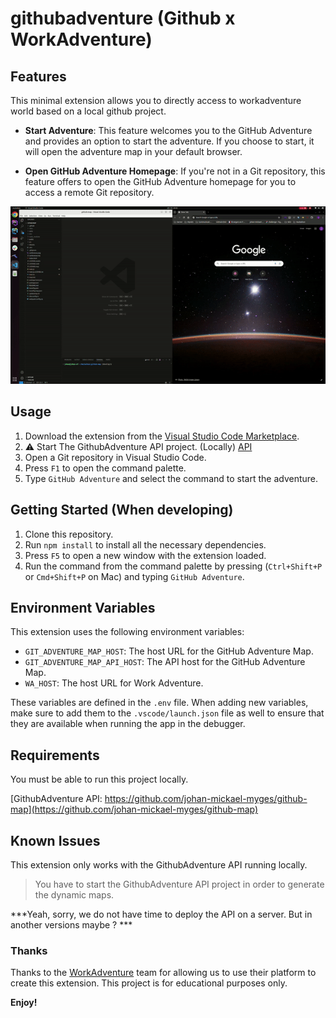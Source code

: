 # githubadventure (Github x WorkAdventure)

## Features

This minimal extension allows you to directly access to workadventure world based on a local github project.

- **Start Adventure**: This feature welcomes you to the GitHub Adventure and provides an option to start the adventure. If you choose to start, it will open the adventure map in your default browser.

- **Open GitHub Adventure Homepage**: If you're not in a Git repository, this feature offers to open the GitHub Adventure homepage for you to access a remote Git repository.

![Images](images/desc.gif)

## Usage

1. Download the extension from the [Visual Studio Code Marketplace](https://marketplace.visualstudio.com/items?itemName=JohanMickael.githubadventure).
2. ⚠️ Start The GithubAdventure API project. (Locally) [API](https://github.com/johan-mickael-myges/github-map)
3. Open a Git repository in Visual Studio Code.
3. Press `F1` to open the command palette.
4. Type `GitHub Adventure` and select the command to start the adventure.

## Getting Started (When developing)

1. Clone this repository.
2. Run `npm install` to install all the necessary dependencies.
3. Press `F5` to open a new window with the extension loaded.
4. Run the command from the command palette by pressing (`Ctrl+Shift+P` or `Cmd+Shift+P` on Mac) and typing `GitHub Adventure`.

## Environment Variables

This extension uses the following environment variables:

- `GIT_ADVENTURE_MAP_HOST`: The host URL for the GitHub Adventure Map.
- `GIT_ADVENTURE_MAP_API_HOST`: The API host for the GitHub Adventure Map.
- `WA_HOST`: The host URL for Work Adventure.

These variables are defined in the `.env` file. When adding new variables, make sure to add them to the `.vscode/launch.json` file as well to ensure that they are available when running the app in the debugger.

## Requirements

You must be able to run this project locally.

[GithubAdventure API: https://github.com/johan-mickael-myges/github-map](https://github.com/johan-mickael-myges/github-map)

## Known Issues

This extension only works with the GithubAdventure API running locally.
> You have to start the GithubAdventure API project in order to generate the dynamic maps. 

***Yeah, sorry, we do not have time to deploy the API on a server. But in another versions maybe ? ***

### Thanks
Thanks to the [WorkAdventure](https://workadventu.re/) team for allowing us to use their platform to create this extension.
This project is for educational purposes only.

**Enjoy!**
